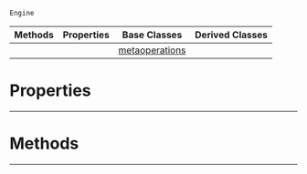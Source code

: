  `Engine`

|Methods|Properties|Base Classes|Derived Classes|
|---|---|---|---|
| | |[metaoperations](https://github.com/ZilchEngine/ZilchDocs/blob/master/code_reference/class_reference/metaoperations.md)| |


 #  Properties


---  
 #  Methods


---  
 

 